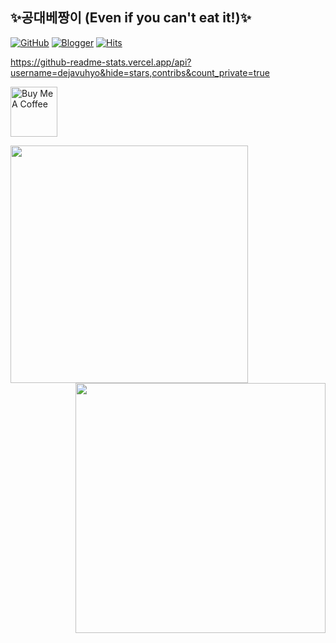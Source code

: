 ## ✨공대베짱이 (Even if you can't eat it!)✨

[![GitHub](https://img.shields.io/badge/GitHub-181717?style=flat&logo=github&logoColor=white)](https://github.com/dejavuhyo) [![Blogger](https://img.shields.io/badge/Blogger-FF5722?style=flat&logo=blogger&logoColor=white)](https://dejavuhyo.github.io)
[![Hits](https://hits.seeyoufarm.com/api/count/incr/badge.svg?url=https%3A%2F%2Fwww.github.com%2Fdejavuhyo&count_bg=%2379C83D&title_bg=%23555555&icon=github.svg&icon_color=%23E7E7E7&title=GitHub%20Hits&edge_flat=false)](https://github.com/dejavuhyo)

https://github-readme-stats.vercel.app/api?username=dejavuhyo&hide=stars,contribs&count_private=true

<a href="https://www.buymeacoffee.com/dejavuhyo" target="_blank"><img src="https://media0.giphy.com/media/hXMGQqJFlIQMOjpsKC/giphy.gif" alt="Buy Me A Coffee" style="height: 80px !important;width: 75px !important;" ></a>

<div align=center>
  <a href="https://github.com/anuraghazra/github-readme-stats" title="GitHub Readme Stats">
    <img align="left" width=380 src="https://github-readme-stats.vercel.app/api?username=dejavuhyo&show_icons=true&count_private=true&theme=dracula" />
  </a>
  <a href="https://git.io/streak-stats" title="GitHub Streak">
    <img align="right" width=400 src="https://github-readme-streak-stats.herokuapp.com?user=dejavuhyo&theme=dracula" />
  </a>
</div>

<!--
**dejavuhyo/dejavuhyo** is a ✨ _special_ ✨ repository because its `README.md` (this file) appears on your GitHub profile.

Here are some ideas to get you started:

- 🔭 I’m currently working on ...
- 🌱 I’m currently learning ...
- 👯 I’m looking to collaborate on ...
- 🤔 I’m looking for help with ...
- 💬 Ask me about ...
- 📫 How to reach me: ...
- 😄 Pronouns: ...
- ⚡ Fun fact: ...
-->
